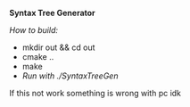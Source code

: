 **Syntax Tree Generator**

*How to build:*
- mkdir out && cd out
- cmake ..
- make
- *Run with ./SyntaxTreeGen*

If this not work something is wrong with pc idk
